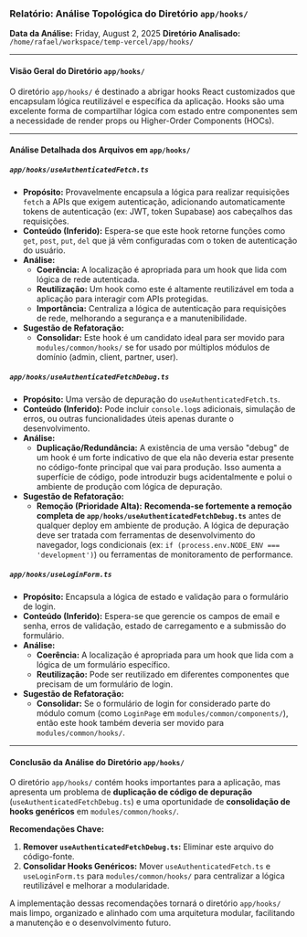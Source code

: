 ### Relatório: Análise Topológica do Diretório `app/hooks/`

**Data da Análise:** Friday, August 2, 2025
**Diretório Analisado:** `/home/rafael/workspace/temp-vercel/app/hooks/`

---

#### **Visão Geral do Diretório `app/hooks/`**

O diretório `app/hooks/` é destinado a abrigar hooks React customizados que encapsulam lógica reutilizável e específica da aplicação. Hooks são uma excelente forma de compartilhar lógica com estado entre componentes sem a necessidade de render props ou Higher-Order Components (HOCs).

---

#### **Análise Detalhada dos Arquivos em `app/hooks/`**

##### **`app/hooks/useAuthenticatedFetch.ts`**

*   **Propósito:** Provavelmente encapsula a lógica para realizar requisições `fetch` a APIs que exigem autenticação, adicionando automaticamente tokens de autenticação (ex: JWT, token Supabase) aos cabeçalhos das requisições.
*   **Conteúdo (Inferido):** Espera-se que este hook retorne funções como `get`, `post`, `put`, `del` que já vêm configuradas com o token de autenticação do usuário.
*   **Análise:**
    *   **Coerência:** A localização é apropriada para um hook que lida com lógica de rede autenticada.
    *   **Reutilização:** Um hook como este é altamente reutilizável em toda a aplicação para interagir com APIs protegidas.
    *   **Importância:** Centraliza a lógica de autenticação para requisições de rede, melhorando a segurança e a manutenibilidade.
*   **Sugestão de Refatoração:**
    *   **Consolidar:** Este hook é um candidato ideal para ser movido para `modules/common/hooks/` se for usado por múltiplos módulos de domínio (admin, client, partner, user).

##### **`app/hooks/useAuthenticatedFetchDebug.ts`**

*   **Propósito:** Uma versão de depuração do `useAuthenticatedFetch.ts`.
*   **Conteúdo (Inferido):** Pode incluir `console.log`s adicionais, simulação de erros, ou outras funcionalidades úteis apenas durante o desenvolvimento.
*   **Análise:**
    *   **Duplicação/Redundância:** A existência de uma versão "debug" de um hook é um forte indicativo de que ela não deveria estar presente no código-fonte principal que vai para produção. Isso aumenta a superfície de código, pode introduzir bugs acidentalmente e polui o ambiente de produção com lógica de depuração.
*   **Sugestão de Refatoração:**
    *   **Remoção (Prioridade Alta):** **Recomenda-se fortemente a remoção completa de `app/hooks/useAuthenticatedFetchDebug.ts`** antes de qualquer deploy em ambiente de produção. A lógica de depuração deve ser tratada com ferramentas de desenvolvimento do navegador, logs condicionais (ex: `if (process.env.NODE_ENV === 'development')`) ou ferramentas de monitoramento de performance.

##### **`app/hooks/useLoginForm.ts`**

*   **Propósito:** Encapsula a lógica de estado e validação para o formulário de login.
*   **Conteúdo (Inferido):** Espera-se que gerencie os campos de email e senha, erros de validação, estado de carregamento e a submissão do formulário.
*   **Análise:**
    *   **Coerência:** A localização é apropriada para um hook que lida com a lógica de um formulário específico.
    *   **Reutilização:** Pode ser reutilizado em diferentes componentes que precisam de um formulário de login.
*   **Sugestão de Refatoração:**
    *   **Consolidar:** Se o formulário de login for considerado parte do módulo comum (como `LoginPage` em `modules/common/components/`), então este hook também deveria ser movido para `modules/common/hooks/`.

---

#### **Conclusão da Análise do Diretório `app/hooks/`**

O diretório `app/hooks/` contém hooks importantes para a aplicação, mas apresenta um problema de **duplicação de código de depuração** (`useAuthenticatedFetchDebug.ts`) e uma oportunidade de **consolidação de hooks genéricos** em `modules/common/hooks/`.

**Recomendações Chave:**

1.  **Remover `useAuthenticatedFetchDebug.ts`:** Eliminar este arquivo do código-fonte.
2.  **Consolidar Hooks Genéricos:** Mover `useAuthenticatedFetch.ts` e `useLoginForm.ts` para `modules/common/hooks/` para centralizar a lógica reutilizável e melhorar a modularidade.

A implementação dessas recomendações tornará o diretório `app/hooks/` mais limpo, organizado e alinhado com uma arquitetura modular, facilitando a manutenção e o desenvolvimento futuro.
